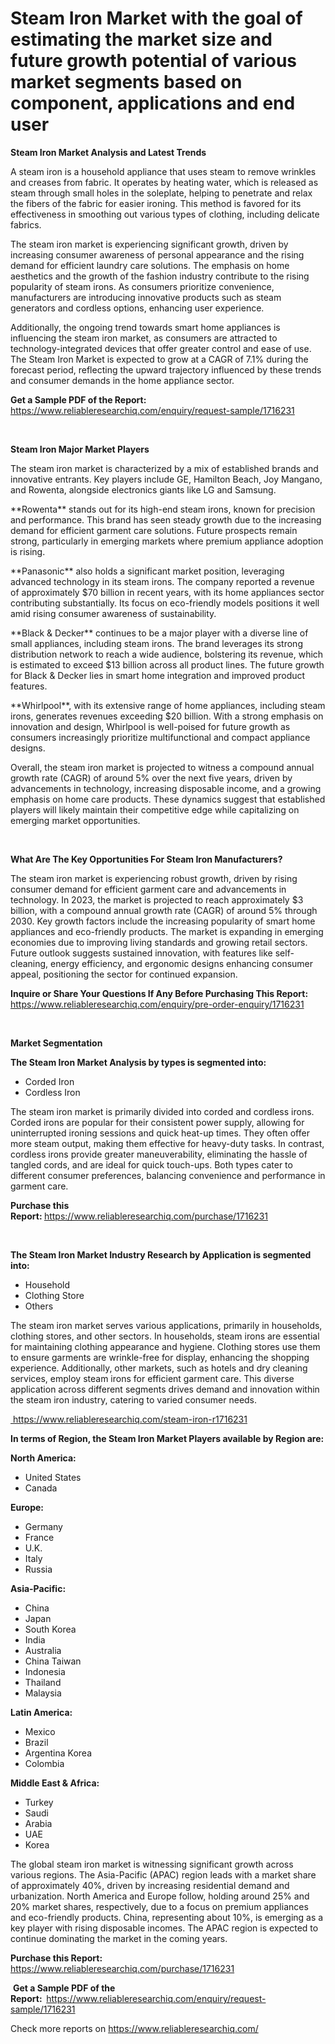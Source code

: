 <p><h1>Steam Iron Market with the goal of estimating the market size and future growth potential of various market segments based on component, applications and end user</h1></p><p><strong>Steam Iron Market Analysis and Latest Trends</strong></p>
<p><p>A steam iron is a household appliance that uses steam to remove wrinkles and creases from fabric. It operates by heating water, which is released as steam through small holes in the soleplate, helping to penetrate and relax the fibers of the fabric for easier ironing. This method is favored for its effectiveness in smoothing out various types of clothing, including delicate fabrics.</p><p>The steam iron market is experiencing significant growth, driven by increasing consumer awareness of personal appearance and the rising demand for efficient laundry care solutions. The emphasis on home aesthetics and the growth of the fashion industry contribute to the rising popularity of steam irons. As consumers prioritize convenience, manufacturers are introducing innovative products such as steam generators and cordless options, enhancing user experience.</p><p>Additionally, the ongoing trend towards smart home appliances is influencing the steam iron market, as consumers are attracted to technology-integrated devices that offer greater control and ease of use. The Steam Iron Market is expected to grow at a CAGR of 7.1% during the forecast period, reflecting the upward trajectory influenced by these trends and consumer demands in the home appliance sector.</p></p>
<p><strong>Get a Sample PDF of the Report:&nbsp;</strong> <a href="https://www.reliableresearchiq.com/enquiry/request-sample/1716231?utm_campaign=1743&utm_medium=2&utm_source=Github&utm_content=ia&utm_term=07022025&utm_id=steam-iron">https://www.reliableresearchiq.com/enquiry/request-sample/1716231</a></p>
<p>&nbsp;</p>
<p><strong>Steam Iron Major Market Players</strong></p>
<p><p>The steam iron market is characterized by a mix of established brands and innovative entrants. Key players include GE, Hamilton Beach, Joy Mangano, and Rowenta, alongside electronics giants like LG and Samsung. </p><p>**Rowenta** stands out for its high-end steam irons, known for precision and performance. This brand has seen steady growth due to the increasing demand for efficient garment care solutions. Future prospects remain strong, particularly in emerging markets where premium appliance adoption is rising.</p><p>**Panasonic** also holds a significant market position, leveraging advanced technology in its steam irons. The company reported a revenue of approximately $70 billion in recent years, with its home appliances sector contributing substantially. Its focus on eco-friendly models positions it well amid rising consumer awareness of sustainability.</p><p>**Black & Decker** continues to be a major player with a diverse line of small appliances, including steam irons. The brand leverages its strong distribution network to reach a wide audience, bolstering its revenue, which is estimated to exceed $13 billion across all product lines. The future growth for Black & Decker lies in smart home integration and improved product features.</p><p>**Whirlpool**, with its extensive range of home appliances, including steam irons, generates revenues exceeding $20 billion. With a strong emphasis on innovation and design, Whirlpool is well-poised for future growth as consumers increasingly prioritize multifunctional and compact appliance designs.</p><p>Overall, the steam iron market is projected to witness a compound annual growth rate (CAGR) of around 5% over the next five years, driven by advancements in technology, increasing disposable income, and a growing emphasis on home care products. These dynamics suggest that established players will likely maintain their competitive edge while capitalizing on emerging market opportunities.</p></p>
<p>&nbsp;</p>
<p><strong>What Are The Key Opportunities For Steam Iron Manufacturers?</strong></p>
<p><p>The steam iron market is experiencing robust growth, driven by rising consumer demand for efficient garment care and advancements in technology. In 2023, the market is projected to reach approximately $3 billion, with a compound annual growth rate (CAGR) of around 5% through 2030. Key growth factors include the increasing popularity of smart home appliances and eco-friendly products. The market is expanding in emerging economies due to improving living standards and growing retail sectors. Future outlook suggests sustained innovation, with features like self-cleaning, energy efficiency, and ergonomic designs enhancing consumer appeal, positioning the sector for continued expansion.</p></p>
<p><strong>Inquire or Share Your Questions If Any Before Purchasing This Report:</strong> <a href="https://www.reliableresearchiq.com/enquiry/pre-order-enquiry/1716231?utm_campaign=1743&utm_medium=2&utm_source=Github&utm_content=ia&utm_term=07022025&utm_id=steam-iron">https://www.reliableresearchiq.com/enquiry/pre-order-enquiry/1716231</a></p>
<p>&nbsp;</p>
<p><strong>Market Segmentation</strong></p>
<p><strong>The Steam Iron Market Analysis by types is segmented into:</strong></p>
<p><ul><li>Corded Iron</li><li>Cordless Iron</li></ul></p>
<p><p>The steam iron market is primarily divided into corded and cordless irons. Corded irons are popular for their consistent power supply, allowing for uninterrupted ironing sessions and quick heat-up times. They often offer more steam output, making them effective for heavy-duty tasks. In contrast, cordless irons provide greater maneuverability, eliminating the hassle of tangled cords, and are ideal for quick touch-ups. Both types cater to different consumer preferences, balancing convenience and performance in garment care.</p></p>
<p><strong>Purchase this Report:&nbsp;</strong><a href="https://www.reliableresearchiq.com/purchase/1716231?utm_campaign=1743&utm_medium=2&utm_source=Github&utm_content=ia&utm_term=07022025&utm_id=steam-iron">https://www.reliableresearchiq.com/purchase/1716231</a></p>
<p>&nbsp;</p>
<p><strong>The Steam Iron Market Industry Research by Application is segmented into:</strong></p>
<p><ul><li>Household</li><li>Clothing Store</li><li>Others</li></ul></p>
<p><p>The steam iron market serves various applications, primarily in households, clothing stores, and other sectors. In households, steam irons are essential for maintaining clothing appearance and hygiene. Clothing stores use them to ensure garments are wrinkle-free for display, enhancing the shopping experience. Additionally, other markets, such as hotels and dry cleaning services, employ steam irons for efficient garment care. This diverse application across different segments drives demand and innovation within the steam iron industry, catering to varied consumer needs.</p></p>
<p><a href="https://www.reliableresearchiq.com/steam-iron-r1716231?utm_campaign=1743&utm_medium=2&utm_source=Github&utm_content=ia&utm_term=07022025&utm_id=steam-iron">&nbsp;https://www.reliableresearchiq.com/steam-iron-r1716231</a></p>
<p><strong>In terms of Region, the Steam Iron Market Players available by Region are:</strong></p>
<p>
    <p> <strong> North America: </strong>
        <ul>
            <li>United States</li>
            <li>Canada</li>
        </ul>
        </p> 
    <p> <strong> Europe: </strong>
        <ul>
            <li>Germany</li>
            <li>France</li>
            <li>U.K.</li>
            <li>Italy</li>
            <li>Russia</li>
        </ul>
        </p> 
    <p> <strong> Asia-Pacific: </strong>
        <ul>
            <li>China</li>
            <li>Japan</li>
            <li>South Korea</li>
            <li>India</li>
            <li>Australia</li>
            <li>China Taiwan</li>
            <li>Indonesia</li>
            <li>Thailand</li>
            <li>Malaysia</li>
        </ul>
        </p> 
    <p> <strong> Latin America: </strong>
        <ul>
            <li>Mexico</li>
            <li>Brazil</li>
            <li>Argentina Korea</li>
            <li>Colombia</li>
        </ul>
        </p> 
    <p> <strong> Middle East & Africa: </strong>
        <ul>
            <li>Turkey</li>
            <li>Saudi</li>
            <li>Arabia</li>
            <li>UAE</li>
            <li>Korea</li>
        </ul>
    </p>
    </p>
<p><p>The global steam iron market is witnessing significant growth across various regions. The Asia-Pacific (APAC) region leads with a market share of approximately 40%, driven by increasing residential demand and urbanization. North America and Europe follow, holding around 25% and 20% market shares, respectively, due to a focus on premium appliances and eco-friendly products. China, representing about 10%, is emerging as a key player with rising disposable incomes. The APAC region is expected to continue dominating the market in the coming years.</p></p>
<p><strong>Purchase this Report: </strong><a href="https://www.reliableresearchiq.com/purchase/1716231?utm_campaign=1743&utm_medium=2&utm_source=Github&utm_content=ia&utm_term=07022025&utm_id=steam-iron">https://www.reliableresearchiq.com/purchase/1716231</a></p>
<p>&nbsp;<strong>Get a Sample PDF of the Report:&nbsp;&nbsp;</strong><a href="https://www.reliableresearchiq.com/enquiry/request-sample/1716231?utm_campaign=1743&utm_medium=2&utm_source=Github&utm_content=ia&utm_term=07022025&utm_id=steam-iron">https://www.reliableresearchiq.com/enquiry/request-sample/1716231</a></p>
<p><strong></strong></p>
<p>Check more reports on <a href="https://www.reliableresearchiq.com/?utm_campaign=1743&utm_medium=2&utm_source=Github&utm_content=ia&utm_term=07022025&utm_id=steam-iron">https://www.reliableresearchiq.com/</a></p>
